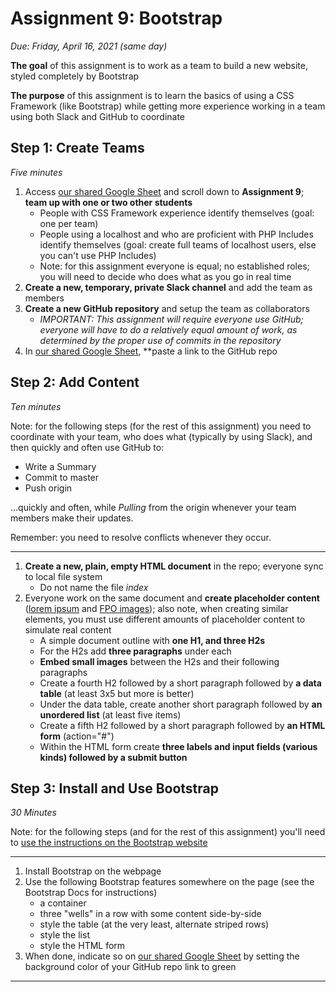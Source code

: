# Assignment 9: Bootstrap

*Due: Friday, April 16, 2021 (same day)*

**The goal** of this assignment is to work as a team to build a new website, styled completely by Bootstrap

**The purpose** of this assignment is to learn the basics of using a CSS Framework (like Bootstrap) while getting more experience working in a team using both Slack and GitHub to coordinate

Step 1: Create Teams
--------------------

*Five minutes*

1. Access [our shared Google Sheet](https://docs.google.com/spreadsheets/d/17hWZWyvZobvzQhYiwNjiSP8E1cHAMDaDE1f0p8tx7zs/edit#gid=0) and scroll down to **Assignment 9**; **team up with one or two other students** 
   - People with CSS Framework experience identify themselves (goal: one per team)
   - People using a localhost and who are proficient with PHP Includes identify themselves (goal: create full teams of localhost users, else you can't use PHP Includes)
   - Note: for this assignment everyone is equal; no established roles; you will need to decide who does what as you go in real time
2. **Create a new, temporary, private Slack channel** and add the team as members
3. **Create a new GitHub repository** and setup the team as collaborators
   - *IMPORTANT: This assignment will require everyone use GitHub; everyone will have to do a relatively equal amount of work, as determined by the proper use of commits in the repository*
4. In [our shared Google Sheet](https://docs.google.com/spreadsheets/d/17hWZWyvZobvzQhYiwNjiSP8E1cHAMDaDE1f0p8tx7zs/edit#gid=0), **paste a link to the GitHub repo

Step 2: Add Content
--------------------

*Ten minutes*

Note: for the following steps (for the rest of this assignment) you need to coordinate with your team, who does what  (typically by using Slack), and then quickly and often use GitHub to:

- Write a Summary
- Commit to master
- Push origin

...quickly and often, while *Pulling* from the origin whenever your team members make their updates.

Remember: you need to resolve conflicts whenever they occur. 

<hr>


1. **Create a new, plain, empty HTML document** in the repo; everyone sync to local file system
   - Do not name the file *index*
2. Everyone work on the same document and **create placeholder content** ([lorem ipsum](https://www.shopify.com/partners/blog/79940998-15-funny-lorem-ipsum-generators-to-shake-up-your-design-mockups) and [FPO images](https://loremipsum.io/21-of-the-best-placeholder-image-generators/)); also note, when creating similar elements, you must use different amounts of placeholder content to simulate real content
   - A simple document outline with **one H1, and three H2s**
   - For the H2s add **three paragraphs** under each
   - **Embed small images** between the H2s and their following paragraphs
   - Create a fourth H2 followed by a short paragraph followed by **a data table** (at least 3x5 but more is better)
   - Under the data table, create another short paragraph followed by **an unordered list** (at least five items)
   - Create a fifth H2 followed by a short paragraph followed by **an HTML form** (action="#")
   - Within the HTML form create **three labels and input fields (various kinds) followed by a submit button**

Step 3: Install and Use Bootstrap
--------------------

*30 Minutes*

Note: for the following steps (and for the rest of this assignment) you'll need to [use the instructions on the Bootstrap website](https://getbootstrap.com/docs/5.0/getting-started/introduction/)

<hr>


1. Install Bootstrap on the webpage
2. Use the following Bootstrap features somewhere on the page (see the Bootstrap Docs for instructions)
   - a container
   - three "wells" in a row with some content side-by-side
   - style the table (at the very least, alternate striped rows)
   - style the list
   - style the HTML form
3. When done, indicate so on [our shared Google Sheet](https://docs.google.com/spreadsheets/d/17hWZWyvZobvzQhYiwNjiSP8E1cHAMDaDE1f0p8tx7zs/edit#gid=0) by setting the background color of your GitHub repo link to green


--------------------